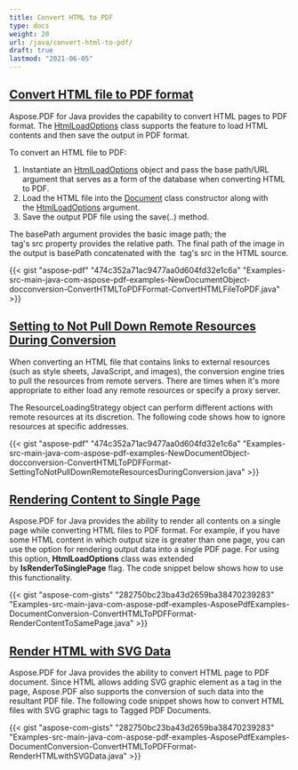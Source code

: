 ```yaml
---
title: Convert HTML to PDF
type: docs
weight: 20
url: /java/convert-html-to-pdf/
draft: true
lastmod: "2021-06-05"
---
```


## <ins>**Convert HTML file to PDF format**
Aspose.PDF for Java provides the capability to convert HTML pages to PDF format. The [HtmlLoadOptions](https://apireference.aspose.com/java/pdf/com.aspose.pdf/HtmlLoadOptions) class supports the feature to load HTML contents and then save the output in PDF format.

To convert an HTML file to PDF:

1. Instantiate an [HtmlLoadOptions](https://apireference.aspose.com/java/pdf/com.aspose.pdf/HtmlLoadOptions) object and pass the base path/URL argument that serves as a form of the database when converting HTML to PDF.
1. Load the HTML file into the [Document](https://apireference.aspose.com/java/pdf/com.aspose.pdf/Document) class constructor along with the [HtmlLoadOptions](https://apireference.aspose.com/java/pdf/com.aspose.pdf/HtmlLoadOptions) argument.
1. Save the output PDF file using the save(..) method.

The basePath argument provides the basic image path; the <img> tag's src property provides the relative path. The final path of the image in the output is basePath concatenated with the <img> tag's src in the HTML source.

{{< gist "aspose-pdf" "474c352a71ac9477aa0d604fd32e1c6a" "Examples-src-main-java-com-aspose-pdf-examples-NewDocumentObject-docconversion-ConvertHTMLToPDFFormat-ConvertHTMLFileToPDF.java" >}}
## <ins>**Setting to Not Pull Down Remote Resources During Conversion**
When converting an HTML file that contains links to external resources (such as style sheets, JavaScript, and images), the conversion engine tries to pull the resources from remote servers. There are times when it's more appropriate to either load any remote resources or specify a proxy server.

The ResourceLoadingStrategy object can perform different actions with remote resources at its discretion. The following code shows how to ignore resources at specific addresses.

{{< gist "aspose-pdf" "474c352a71ac9477aa0d604fd32e1c6a" "Examples-src-main-java-com-aspose-pdf-examples-NewDocumentObject-docconversion-ConvertHTMLToPDFFormat-SettingToNotPullDownRemoteResourcesDuringConversion.java" >}}
## <ins>**Rendering Content to Single Page**
Aspose.PDF for Java provides the ability to render all contents on a single page while converting HTML files to PDF format. For example, if you have some HTML content in which output size is greater than one page, you can use the option for rendering output data into a single PDF page. For using this option, **HtmlLoadOptions** class was extended by **IsRenderToSinglePage** flag. The code snippet below shows how to use this functionality.

{{< gist "aspose-com-gists" "282750bc23ba43d2659ba38470239283" "Examples-src-main-java-com-aspose-pdf-examples-AsposePdfExamples-DocumentConversion-ConvertHTMLToPDFFormat-RenderContentToSamePage.java" >}}
## <ins>**Render HTML with SVG Data**
Aspose.PDF for Java provides the ability to convert HTML page to PDF document. Since HTML allows adding SVG graphic element as a tag in the page, Aspose.PDF also supports the conversion of such data into the resultant PDF file. The following code snippet shows how to convert HTML files with SVG graphic tags to Tagged PDF Documents.

{{< gist "aspose-com-gists" "282750bc23ba43d2659ba38470239283" "Examples-src-main-java-com-aspose-pdf-examples-AsposePdfExamples-DocumentConversion-ConvertHTMLToPDFFormat-RenderHTMLwithSVGData.java" >}}
